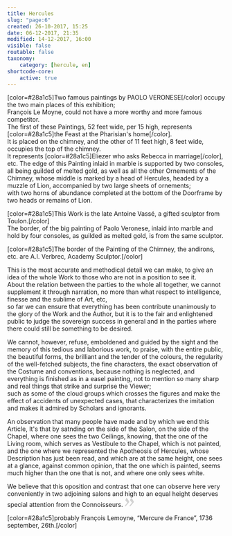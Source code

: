 ```yaml
---
title: Hercules
slug: "page:6"
created: 26-10-2017, 15:25
date: 06-12-2017, 21:35
modified: 14-12-2017, 16:00
visible: false
routable: false
taxonomy:
    category: [hercule, en]
shortcode-core:
    active: true
---
```

[color=#28a1c5]Two famous paintings by PAOLO VERONESE[/color] occupy the two main places of this exhibition;  
François Le Moyne, could not have a more worthy and more famous competitor.  
The first of these Paintings, 52 feet wide, per 15 high, represents [color=#28a1c5]the Feast at the Pharisian's home[/color].  
It is placed on the chimney, and the other of 11 feet high, 8 feet wide, occupies the top of the chimney.  
It represents [color=#28a1c5]Eliezer who asks Rebecca in marriage[/color], etc.
The edge of this Painting inlaid in marble is supported by two consoles, 
all being guilded of melted gold, as well as all the other Ornements of the Chimney, 
whose middle is marked by a head of Hercules, headed by a muzzle of Lion, 
accompanied by two large sheets of ornements;  
with two horns of abundance completed at the bottom of the Doorframe by two heads or remains of Lion.

[color=#28a1c5]This Work is the late Antoine Vassé, a gifted sculptor from Toulon.[/color]  
The border, of the big painting of Paolo Veronese, inlaid into marble and hold by four consoles, as guilded as melted gold, is from the same sculptor.

[color=#28a1c5]The border of the Painting of the Chimney, the andirons, etc. are A.I. Verbrec, Academy Sculptor.[/color]

This is the most accurate and methodical detail we can make, to give an idea of the whole Work to those who are not in a position to see it.   
About the relation between the parties to the whole all together, we cannot supplement it through narration, no more than what respect to intelligence, finesse and the sublime of Art, etc,  
so far we can ensure that everything has been contribute unanimously to the glory of the Work and the Author, 
but it is to the fair and enlightened public to judge the sovereign success in general and in the parties where there could still be something to be desired.

We cannot, however, refuse, emboldened and guided by the sight and the memory of this tedious and laborious work, to praise, with the entire public, the beautiful forms, the brilliant and the tender of the colours, the regularity of the well-fetched subjects, the fine characters, the exact observation of the Costume and conventions, 
because nothing is neglected, and 
everything is finished as in a easel painting, 
not to mention so many sharp and real things that strike and surprise the Viewer;  
such as some of the cloud groups 
which crosses the figures and make the effect of accidents of unexpected cases, 
that characterizes the imitation and makes it admired by Scholars and ignorants.

An observation that many people have made and by which we end this Article, 
It's that by satnding on the side of the Salon, on the side of the Chapel, 
where one sees the two Ceilings, knowing, that the one of the Living room, which serves as Vestibule to the Chapel, which is not painted, 
and the one where we represented the Apotheosis of Hercules, whose Description has just been read, 
and which are at the same height, one sees at a glance, against common opinion, 
that the one which is painted, seems much higher than the one that is not, and where one only sees white.

We believe that this oposition and contrast that one can observe here very conveniently in two adjoining salons and high to an equal height deserves special attention from the Connoisseurs. 
<span><svg xmlns="http://www.w3.org/2000/svg" width="22px" height="22px" viewBox="0 0 78 78" fill="lightgrey" opacity="1"><path d="M1.5 68.9991L20.9102 45.395c.88226-1.10283.88226-1.54397.88226-1.76454 0-1.10286-1.76455-3.30857-2.8674-4.632L5.90836 23.9997 16.49877 3.0455 27.5273 18.48544c2.87047 3.97028 10.80793 15.88413 10.80793 19.19267 0 1.76458-.6617 2.4263-6.6171 9.7051C17.1605 65.25246 14.95478 67.01703 7.01425 74.9545L1.5 68.99908zm38.16172 0L59.0719 45.395c.88228-1.10283.88228-1.54397.88228-1.76454 0-1.10286-1.76457-3.30857-2.86742-4.632L44.07312 23.9997 54.6605 3.0455l11.03157 15.43992C68.55947 22.45572 76.5 34.36957 76.5 37.6781c0 1.76458-.6617 2.4263-6.6171 9.7051C55.32526 65.25246 53.11957 67.01703 45.17904 74.9545l-5.51732-5.9554z"/></svg></span>

[color=#28a1c5]probably François Lemoyne, “Mercure de France”, 1736 september, 26th.[/color]  

[1]: https://en.wikipedia.org/wiki/Louis_XV_of_France "https://en.wikipedia.org/wiki/Louis XV of France"